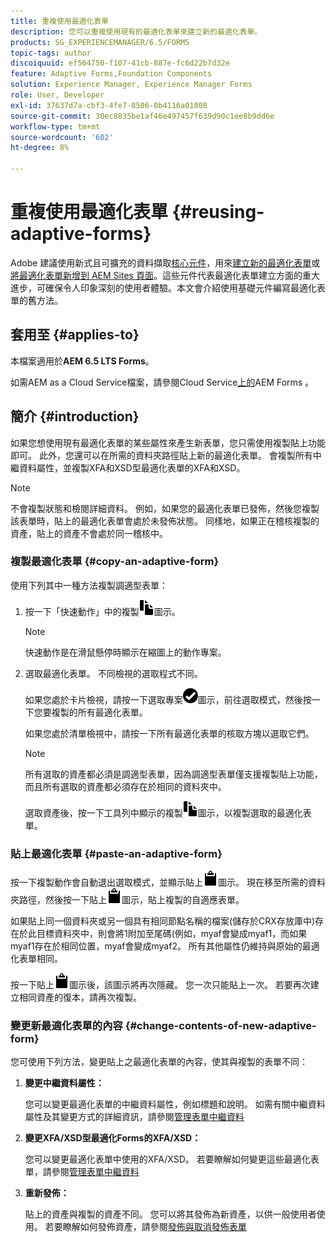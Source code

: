 ```yaml
---
title: 重複使用最適化表單
description: 您可以重複使用現有的最適化表單來建立新的最適化表單。
products: SG_EXPERIENCEMANAGER/6.5/FORMS
topic-tags: author
discoiquuid: ef564750-f107-41cb-887e-fc6d22b7d32e
feature: Adaptive Forms,Foundation Components
solution: Experience Manager, Experience Manager Forms
role: User, Developer
exl-id: 37637d7a-cbf3-4fe7-8506-0b4116a01808
source-git-commit: 30ec8835be1af46e497457f639d90c1ee8b9dd6e
workflow-type: tm+mt
source-wordcount: '602'
ht-degree: 8%

---
```


# 重複使用最適化表單 {#reusing-adaptive-forms}

<span class="preview">Adobe 建議使用新式且可擴充的資料擷取[核心元件](https://experienceleague.adobe.com/docs/experience-manager-core-components/using/adaptive-forms/introduction.html?lang=zh-Hant)，用來[建立新的最適化表單](/help/forms/using/create-an-adaptive-form-core-components.md)或[將最適化表單新增到 AEM Sites 頁面](/help/forms/using/create-or-add-an-adaptive-form-to-aem-sites-page.md)。這些元件代表最適化表單建立方面的重大進步，可確保令人印象深刻的使用者體驗。本文會介紹使用基礎元件編寫最適化表單的舊方法。</span>

## 套用至 {#applies-to}

本檔案適用於&#x200B;**AEM 6.5 LTS Forms**。

如需AEM as a Cloud Service檔案，請參閱Cloud Service[上的](https://experienceleague.adobe.com/docs/experience-manager-cloud-service/content/forms/adaptive-forms-authoring/authoring-adaptive-forms-foundation-components/manage-metadata/reusing-adaptive-forms.html?lang=zh-Hant)AEM Forms 。

## 簡介 {#introduction}

如果您想使用現有最適化表單的某些屬性來產生新表單，您只需使用複製貼上功能即可。 此外，您還可以在所需的資料夾路徑貼上新的最適化表單。 會複製所有中繼資料屬性，並複製XFA和XSD型最適化表單的XFA和XSD。

>[!NOTE]
>
>不會複製狀態和檢閱詳細資料。 例如，如果您的最適化表單已發佈，然後您複製該表單時，貼上的最適化表單會處於未發佈狀態。 同樣地，如果正在稽核複製的資產，貼上的資產不會處於同一稽核中。

### 複製最適化表單 {#copy-an-adaptive-form}

使用下列其中一種方法複製調適型表單：

1. 按一下「快速動作」中的複製![aem6forms_copy](assets/aem6forms_copy.png)圖示。

   >[!NOTE]
   >
   >快速動作是在滑鼠懸停時顯示在縮圖上的動作專案。

1. 選取最適化表單。 不同檢視的選取程式不同。

   如果您處於卡片檢視，請按一下選取專案![aem6forms_check-circle](assets/aem6forms_check-circle.png)圖示，前往選取模式，然後按一下您要複製的所有最適化表單。

   如果您處於清單檢視中，請按一下所有最適化表單的核取方塊以選取它們。

   >[!NOTE]
   >
   >所有選取的資產都必須是調適型表單，因為調適型表單僅支援複製貼上功能，而且所有選取的資產都必須存在於相同的資料夾中。

   選取資產後，按一下工具列中顯示的複製![aem6forms_copy](assets/aem6forms_copy.png)圖示，以複製選取的最適化表單。

### 貼上最適化表單 {#paste-an-adaptive-form}

按一下複製動作會自動退出選取模式，並顯示貼上![aem6forms_paste](assets/aem6forms_paste.png)圖示。 現在移至所需的資料夾路徑，然後按一下貼上![aem6forms_paste](assets/aem6forms_paste.png)圖示，貼上複製的自適應表單。

如果貼上同一個資料夾或另一個具有相同節點名稱的檔案(儲存於CRX存放庫中)存在於此目標資料夾中，則會將1附加至尾碼(例如，myaf會變成myaf1，而如果myaf1存在於相同位置，myaf會變成myaf2。 所有其他屬性仍維持與原始的最適化表單相同。

按一下貼上![aem6forms_paste](assets/aem6forms_paste.png)圖示後，該圖示將再次隱藏。 您一次只能貼上一次。 若要再次建立相同資產的復本，請再次複製。

### 變更新最適化表單的內容 {#change-contents-of-new-adaptive-form}

您可使用下列方法，變更貼上之最適化表單的內容，使其與複製的表單不同：

1. **變更中繼資料屬性：**

   您可以變更最適化表單的中繼資料屬性，例如標題和說明。 如需有關中繼資料屬性及其變更方式的詳細資訊，請參閱[管理表單中繼資料](/help/forms/using/manage-form-metadata.md)

1. **變更XFA/XSD型最適化Forms的XFA/XSD：**

   您可以變更最適化表單中使用的XFA/XSD。 若要瞭解如何變更這些最適化表單，請參閱[管理表單中繼資料](/help/forms/using/manage-form-metadata.md)

1. **重新發佈：**

   貼上的資產與複製的資產不同。 您可以將其發佈為新資產，以供一般使用者使用。 若要瞭解如何發佈資產，請參閱[發佈與取消發佈表單](/help/forms/using/publishing-unpublishing-forms.md)

